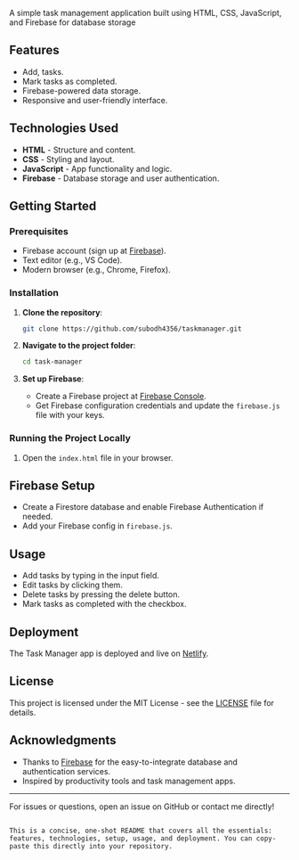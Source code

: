 
A simple task management application built using HTML, CSS, JavaScript, and Firebase for database storage
## Features
- Add, tasks.
- Mark tasks as completed.
- Firebase-powered data storage.
- Responsive and user-friendly interface.

## Technologies Used
- **HTML** - Structure and content.
- **CSS** - Styling and layout.
- **JavaScript** - App functionality and logic.
- **Firebase** - Database storage and user authentication.

## Getting Started

### Prerequisites
- Firebase account (sign up at [Firebase](https://firebase.google.com/)).
- Text editor (e.g., VS Code).
- Modern browser (e.g., Chrome, Firefox).

### Installation
1. **Clone the repository**:
   ```bash
   git clone https://github.com/subodh4356/taskmanager.git
   ```

2. **Navigate to the project folder**:
   ```bash
   cd task-manager
   ```

3. **Set up Firebase**:
   - Create a Firebase project at [Firebase Console](https://console.firebase.google.com/).
   - Get Firebase configuration credentials and update the `firebase.js` file with your keys.

### Running the Project Locally
1. Open the `index.html` file in your browser.

## Firebase Setup
- Create a Firestore database and enable Firebase Authentication if needed.
- Add your Firebase config in `firebase.js`.

## Usage
- Add tasks by typing in the input field.
- Edit tasks by clicking them.
- Delete tasks by pressing the delete button.
- Mark tasks as completed with the checkbox.

## Deployment
The Task Manager app is deployed and live on [Netlify](https://www.netlify.com/).

## License
This project is licensed under the MIT License - see the [LICENSE](LICENSE) file for details.

## Acknowledgments
- Thanks to [Firebase](https://firebase.google.com/) for the easy-to-integrate database and authentication services.
- Inspired by productivity tools and task management apps.

---

For issues or questions, open an issue on GitHub or contact me directly!
```

This is a concise, one-shot README that covers all the essentials: features, technologies, setup, usage, and deployment. You can copy-paste this directly into your repository.
